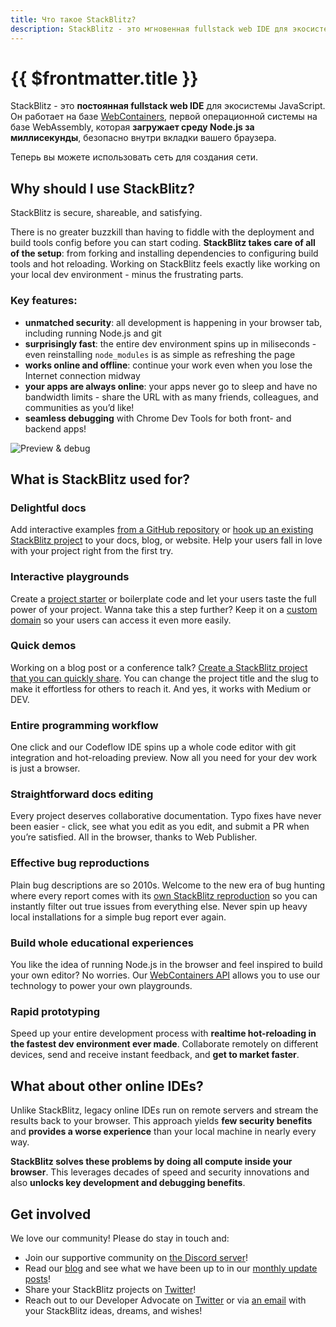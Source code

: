 ```yaml
---
title: Что такое StackBlitz?
description: StackBlitz - это мгновенная fullstack web IDE для экосистемы JavaScript. Он работает на базе WebContainers, первой операционной системы на базе WebAssembly, которая загружает среду Node.js за миллисекунды, безопасно в вашей вкладке браузера.
---
```


# {{ $frontmatter.title }}

StackBlitz - это **постоянная fullstack web IDE** для экосистемы JavaScript. Он работает на базе [WebContainers](https://blog.stackblitz.com/posts/introducing-webcontainers/), первой операционной системы на базе WebAssembly, которая **загружает среду Node.js за миллисекунды**, безопасно внутри вкладки вашего браузера.

Теперь вы можете использовать сеть для создания сети.

## Why should I use StackBlitz?

StackBlitz is secure, shareable, and satisfying.

There is no greater buzzkill than having to fiddle with the deployment and build tools config before you can start coding. **StackBlitz takes care of all of the setup**: from forking and installing dependencies to configuring build tools and hot reloading. Working on StackBlitz feels exactly like working on your local dev environment - minus the frustrating parts.

### Key features:

- **unmatched security**: all development is happening in your browser tab, including running Node.js and git
- **surprisingly fast**: the entire dev environment spins up in miliseconds - even reinstalling `node_modules` is as simple as refreshing the page
- **works online and offline**: continue your work even when you lose the Internet connection midway
- **your apps are always online**: your apps never go to sleep and have no bandwidth limits - share the URL with as many friends, colleagues, and communities as you’d like!
- **seamless debugging** with Chrome Dev Tools for both front- and backend apps!

![Preview & debug](./assets/what-is-sb-intro.gif)

## What is StackBlitz used for?

### Delightful docs

Add interactive examples [from a GitHub repository](/guides/integration/open-from-github) or [hook up an existing StackBlitz project](/guides/integration/create-with-sdk) to your docs, blog, or website. Help your users fall in love with your project right from the first try.

### Interactive playgrounds

Create a [project starter](/guides/user-guide/starter-projects) or boilerplate code and let your users taste the full power of your project. Wanna take this a step further? Keep it on a [custom domain](https://stackblitz.new) so your users can access it even more easily.

### Quick demos

Working on a blog post or a conference talk? [Create a StackBlitz project that you can quickly share](/guides/integration/embedding). You can change the project title and the slug to make it effortless for others to reach it. And yes, it works with Medium or DEV.

### Entire programming workflow

One click and our Codeflow IDE spins up a whole code editor with git integration and hot-reloading preview. Now all you need for your dev work is just a browser.

### Straightforward docs editing

Every project deserves collaborative documentation. Typo fixes have never been easier - click, see what you edit as you edit, and submit a PR when you’re satisfied. All in the browser, thanks to Web Publisher.

### Effective bug reproductions

Plain bug descriptions are so 2010s. Welcome to the new era of bug hunting where every report comes with its [own StackBlitz reproduction](/guides/integration/bug-reproductions) so you can instantly filter out true issues from everything else. Never spin up heavy local installations for a simple bug report ever again.

### Build whole educational experiences

You like the idea of running Node.js in the browser and feel inspired to build your own editor? No worries. Our [WebContainers API](/platform/api/webcontainer-api) allows you to use our technology to power your own playgrounds.

### Rapid prototyping

Speed up your entire development process with **realtime hot-reloading in the fastest dev environment ever made**. Collaborate remotely on different devices, send and receive instant feedback, and **get to market faster**.

## What about other online IDEs?

Unlike StackBlitz, legacy online IDEs run on remote servers and stream the results back to your browser. This approach yields **few security benefits** and **provides a worse experience** than your local machine in nearly every way.

**StackBlitz solves these problems by doing all compute inside your browser**. This leverages decades of speed and security innovations and also **unlocks key development and debugging benefits**.

## Get involved

We love our community! Please do stay in touch and:

- Join our supportive community on [the Discord server](https://discord.gg/22zTzrwQrU)!
- Read our [blog](https://blog.stackblitz.com/) and see what we have been up to in our [monthly update posts](https://blog.stackblitz.com/categories/monthly-updates/)!
- Share your StackBlitz projects on [Twitter](https://twitter.com/stackblitz)!
- Reach out to our Developer Advocate on [Twitter](https://twitter.com/sylwiavargas) or via [an email](mailto:devrel@stackblitz.com) with your StackBlitz ideas, dreams, and wishes!
